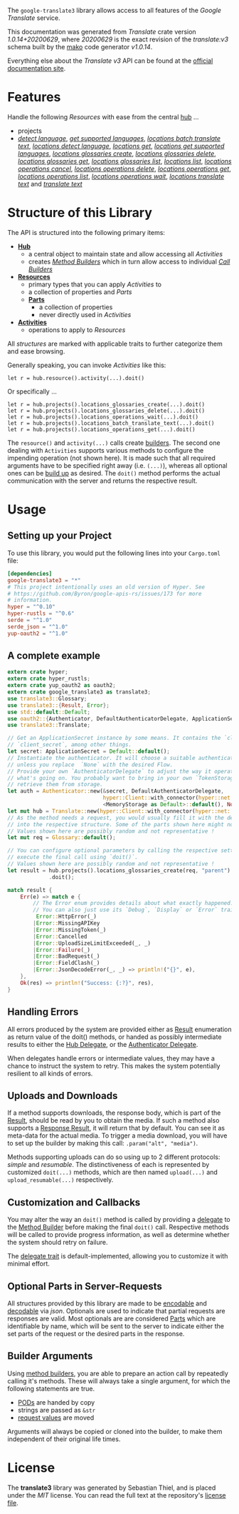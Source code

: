 <!---
DO NOT EDIT !
This file was generated automatically from 'src/mako/api/README.md.mako'
DO NOT EDIT !
-->
The `google-translate3` library allows access to all features of the *Google Translate* service.

This documentation was generated from *Translate* crate version *1.0.14+20200629*, where *20200629* is the exact revision of the *translate:v3* schema built by the [mako](http://www.makotemplates.org/) code generator *v1.0.14*.

Everything else about the *Translate* *v3* API can be found at the
[official documentation site](https://cloud.google.com/translate/docs/quickstarts).
# Features

Handle the following *Resources* with ease from the central [hub](https://docs.rs/google-translate3/1.0.14+20200629/google_translate3/struct.Translate.html) ... 

* projects
 * [*detect language*](https://docs.rs/google-translate3/1.0.14+20200629/google_translate3/struct.ProjectDetectLanguageCall.html), [*get supported languages*](https://docs.rs/google-translate3/1.0.14+20200629/google_translate3/struct.ProjectGetSupportedLanguageCall.html), [*locations batch translate text*](https://docs.rs/google-translate3/1.0.14+20200629/google_translate3/struct.ProjectLocationBatchTranslateTextCall.html), [*locations detect language*](https://docs.rs/google-translate3/1.0.14+20200629/google_translate3/struct.ProjectLocationDetectLanguageCall.html), [*locations get*](https://docs.rs/google-translate3/1.0.14+20200629/google_translate3/struct.ProjectLocationGetCall.html), [*locations get supported languages*](https://docs.rs/google-translate3/1.0.14+20200629/google_translate3/struct.ProjectLocationGetSupportedLanguageCall.html), [*locations glossaries create*](https://docs.rs/google-translate3/1.0.14+20200629/google_translate3/struct.ProjectLocationGlossaryCreateCall.html), [*locations glossaries delete*](https://docs.rs/google-translate3/1.0.14+20200629/google_translate3/struct.ProjectLocationGlossaryDeleteCall.html), [*locations glossaries get*](https://docs.rs/google-translate3/1.0.14+20200629/google_translate3/struct.ProjectLocationGlossaryGetCall.html), [*locations glossaries list*](https://docs.rs/google-translate3/1.0.14+20200629/google_translate3/struct.ProjectLocationGlossaryListCall.html), [*locations list*](https://docs.rs/google-translate3/1.0.14+20200629/google_translate3/struct.ProjectLocationListCall.html), [*locations operations cancel*](https://docs.rs/google-translate3/1.0.14+20200629/google_translate3/struct.ProjectLocationOperationCancelCall.html), [*locations operations delete*](https://docs.rs/google-translate3/1.0.14+20200629/google_translate3/struct.ProjectLocationOperationDeleteCall.html), [*locations operations get*](https://docs.rs/google-translate3/1.0.14+20200629/google_translate3/struct.ProjectLocationOperationGetCall.html), [*locations operations list*](https://docs.rs/google-translate3/1.0.14+20200629/google_translate3/struct.ProjectLocationOperationListCall.html), [*locations operations wait*](https://docs.rs/google-translate3/1.0.14+20200629/google_translate3/struct.ProjectLocationOperationWaitCall.html), [*locations translate text*](https://docs.rs/google-translate3/1.0.14+20200629/google_translate3/struct.ProjectLocationTranslateTextCall.html) and [*translate text*](https://docs.rs/google-translate3/1.0.14+20200629/google_translate3/struct.ProjectTranslateTextCall.html)




# Structure of this Library

The API is structured into the following primary items:

* **[Hub](https://docs.rs/google-translate3/1.0.14+20200629/google_translate3/struct.Translate.html)**
    * a central object to maintain state and allow accessing all *Activities*
    * creates [*Method Builders*](https://docs.rs/google-translate3/1.0.14+20200629/google_translate3/trait.MethodsBuilder.html) which in turn
      allow access to individual [*Call Builders*](https://docs.rs/google-translate3/1.0.14+20200629/google_translate3/trait.CallBuilder.html)
* **[Resources](https://docs.rs/google-translate3/1.0.14+20200629/google_translate3/trait.Resource.html)**
    * primary types that you can apply *Activities* to
    * a collection of properties and *Parts*
    * **[Parts](https://docs.rs/google-translate3/1.0.14+20200629/google_translate3/trait.Part.html)**
        * a collection of properties
        * never directly used in *Activities*
* **[Activities](https://docs.rs/google-translate3/1.0.14+20200629/google_translate3/trait.CallBuilder.html)**
    * operations to apply to *Resources*

All *structures* are marked with applicable traits to further categorize them and ease browsing.

Generally speaking, you can invoke *Activities* like this:

```Rust,ignore
let r = hub.resource().activity(...).doit()
```

Or specifically ...

```ignore
let r = hub.projects().locations_glossaries_create(...).doit()
let r = hub.projects().locations_glossaries_delete(...).doit()
let r = hub.projects().locations_operations_wait(...).doit()
let r = hub.projects().locations_batch_translate_text(...).doit()
let r = hub.projects().locations_operations_get(...).doit()
```

The `resource()` and `activity(...)` calls create [builders][builder-pattern]. The second one dealing with `Activities` 
supports various methods to configure the impending operation (not shown here). It is made such that all required arguments have to be 
specified right away (i.e. `(...)`), whereas all optional ones can be [build up][builder-pattern] as desired.
The `doit()` method performs the actual communication with the server and returns the respective result.

# Usage

## Setting up your Project

To use this library, you would put the following lines into your `Cargo.toml` file:

```toml
[dependencies]
google-translate3 = "*"
# This project intentionally uses an old version of Hyper. See
# https://github.com/Byron/google-apis-rs/issues/173 for more
# information.
hyper = "^0.10"
hyper-rustls = "^0.6"
serde = "^1.0"
serde_json = "^1.0"
yup-oauth2 = "^1.0"
```

## A complete example

```Rust
extern crate hyper;
extern crate hyper_rustls;
extern crate yup_oauth2 as oauth2;
extern crate google_translate3 as translate3;
use translate3::Glossary;
use translate3::{Result, Error};
use std::default::Default;
use oauth2::{Authenticator, DefaultAuthenticatorDelegate, ApplicationSecret, MemoryStorage};
use translate3::Translate;

// Get an ApplicationSecret instance by some means. It contains the `client_id` and 
// `client_secret`, among other things.
let secret: ApplicationSecret = Default::default();
// Instantiate the authenticator. It will choose a suitable authentication flow for you, 
// unless you replace  `None` with the desired Flow.
// Provide your own `AuthenticatorDelegate` to adjust the way it operates and get feedback about 
// what's going on. You probably want to bring in your own `TokenStorage` to persist tokens and
// retrieve them from storage.
let auth = Authenticator::new(&secret, DefaultAuthenticatorDelegate,
                              hyper::Client::with_connector(hyper::net::HttpsConnector::new(hyper_rustls::TlsClient::new())),
                              <MemoryStorage as Default>::default(), None);
let mut hub = Translate::new(hyper::Client::with_connector(hyper::net::HttpsConnector::new(hyper_rustls::TlsClient::new())), auth);
// As the method needs a request, you would usually fill it with the desired information
// into the respective structure. Some of the parts shown here might not be applicable !
// Values shown here are possibly random and not representative !
let mut req = Glossary::default();

// You can configure optional parameters by calling the respective setters at will, and
// execute the final call using `doit()`.
// Values shown here are possibly random and not representative !
let result = hub.projects().locations_glossaries_create(req, "parent")
             .doit();

match result {
    Err(e) => match e {
        // The Error enum provides details about what exactly happened.
        // You can also just use its `Debug`, `Display` or `Error` traits
         Error::HttpError(_)
        |Error::MissingAPIKey
        |Error::MissingToken(_)
        |Error::Cancelled
        |Error::UploadSizeLimitExceeded(_, _)
        |Error::Failure(_)
        |Error::BadRequest(_)
        |Error::FieldClash(_)
        |Error::JsonDecodeError(_, _) => println!("{}", e),
    },
    Ok(res) => println!("Success: {:?}", res),
}

```
## Handling Errors

All errors produced by the system are provided either as [Result](https://docs.rs/google-translate3/1.0.14+20200629/google_translate3/enum.Result.html) enumeration as return value of 
the doit() methods, or handed as possibly intermediate results to either the 
[Hub Delegate](https://docs.rs/google-translate3/1.0.14+20200629/google_translate3/trait.Delegate.html), or the [Authenticator Delegate](https://docs.rs/yup-oauth2/*/yup_oauth2/trait.AuthenticatorDelegate.html).

When delegates handle errors or intermediate values, they may have a chance to instruct the system to retry. This 
makes the system potentially resilient to all kinds of errors.

## Uploads and Downloads
If a method supports downloads, the response body, which is part of the [Result](https://docs.rs/google-translate3/1.0.14+20200629/google_translate3/enum.Result.html), should be
read by you to obtain the media.
If such a method also supports a [Response Result](https://docs.rs/google-translate3/1.0.14+20200629/google_translate3/trait.ResponseResult.html), it will return that by default.
You can see it as meta-data for the actual media. To trigger a media download, you will have to set up the builder by making
this call: `.param("alt", "media")`.

Methods supporting uploads can do so using up to 2 different protocols: 
*simple* and *resumable*. The distinctiveness of each is represented by customized 
`doit(...)` methods, which are then named `upload(...)` and `upload_resumable(...)` respectively.

## Customization and Callbacks

You may alter the way an `doit()` method is called by providing a [delegate](https://docs.rs/google-translate3/1.0.14+20200629/google_translate3/trait.Delegate.html) to the 
[Method Builder](https://docs.rs/google-translate3/1.0.14+20200629/google_translate3/trait.CallBuilder.html) before making the final `doit()` call. 
Respective methods will be called to provide progress information, as well as determine whether the system should 
retry on failure.

The [delegate trait](https://docs.rs/google-translate3/1.0.14+20200629/google_translate3/trait.Delegate.html) is default-implemented, allowing you to customize it with minimal effort.

## Optional Parts in Server-Requests

All structures provided by this library are made to be [encodable](https://docs.rs/google-translate3/1.0.14+20200629/google_translate3/trait.RequestValue.html) and 
[decodable](https://docs.rs/google-translate3/1.0.14+20200629/google_translate3/trait.ResponseResult.html) via *json*. Optionals are used to indicate that partial requests are responses 
are valid.
Most optionals are are considered [Parts](https://docs.rs/google-translate3/1.0.14+20200629/google_translate3/trait.Part.html) which are identifiable by name, which will be sent to 
the server to indicate either the set parts of the request or the desired parts in the response.

## Builder Arguments

Using [method builders](https://docs.rs/google-translate3/1.0.14+20200629/google_translate3/trait.CallBuilder.html), you are able to prepare an action call by repeatedly calling it's methods.
These will always take a single argument, for which the following statements are true.

* [PODs][wiki-pod] are handed by copy
* strings are passed as `&str`
* [request values](https://docs.rs/google-translate3/1.0.14+20200629/google_translate3/trait.RequestValue.html) are moved

Arguments will always be copied or cloned into the builder, to make them independent of their original life times.

[wiki-pod]: http://en.wikipedia.org/wiki/Plain_old_data_structure
[builder-pattern]: http://en.wikipedia.org/wiki/Builder_pattern
[google-go-api]: https://github.com/google/google-api-go-client

# License
The **translate3** library was generated by Sebastian Thiel, and is placed 
under the *MIT* license.
You can read the full text at the repository's [license file][repo-license].

[repo-license]: https://github.com/Byron/google-apis-rsblob/master/LICENSE.md
